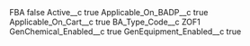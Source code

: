 <?xml version="1.0" encoding="UTF-8"?>
<CustomMetadata xmlns="http://soap.sforce.com/2006/04/metadata" xmlns:xsi="http://www.w3.org/2001/XMLSchema-instance" xmlns:xsd="http://www.w3.org/2001/XMLSchema">
    <label>FBA</label>
    <protected>false</protected>
    <values>
        <field>Active__c</field>
        <value xsi:type="xsd:boolean">true</value>
    </values>
    <values>
        <field>Applicable_On_BADP__c</field>
        <value xsi:type="xsd:boolean">true</value>
    </values>
    <values>
        <field>Applicable_On_Cart__c</field>
        <value xsi:type="xsd:boolean">true</value>
    </values>
    <values>
        <field>BA_Type_Code__c</field>
        <value xsi:type="xsd:string">ZOF1</value>
    </values>
    <values>
        <field>GenChemical_Enabled__c</field>
        <value xsi:type="xsd:boolean">true</value>
    </values>
    <values>
        <field>GenEquipment_Enabled__c</field>
        <value xsi:type="xsd:boolean">true</value>
    </values>
</CustomMetadata>
